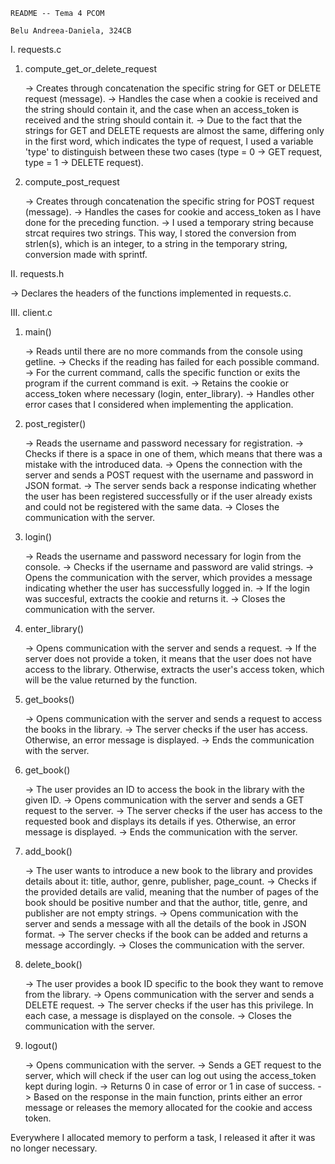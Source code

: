 `README -- Tema 4 PCOM`

`Belu Andreea-Daniela, 324CB`

I. requests.c

1. compute_get_or_delete_request

    -> Creates through concatenation the specific string for GET or DELETE request (message).
    -> Handles the case when a cookie is received and the string should contain it, and the case when an access_token is received and the string should contain it.
    -> Due to the fact that the strings for GET and DELETE requests are almost the same, differing only in the first word, which indicates the type of request, I used a variable 'type' to distinguish between these two cases (type = 0 -> GET request, type = 1 -> DELETE request).

2. compute_post_request

    -> Creates through concatenation the specific string for POST request (message).
    -> Handles the cases for cookie and access_token as I have done for the preceding function.
    -> I used a temporary string because strcat requires two strings. This way, I stored the conversion from strlen(s), which is an integer, to a string in the temporary string, conversion made with sprintf.

II. requests.h

-> Declares the headers of the functions implemented in requests.c.


III. client.c

1. main()

    -> Reads until there are no more commands from the console using getline.
    -> Checks if the reading has failed for each possible command.
    -> For the current command, calls the specific function or exits the program if the current command is exit.
    -> Retains the cookie or access_token where necessary (login, enter_library).
    -> Handles other error cases that I considered when implementing the application.

2. post_register()

    -> Reads the username and password necessary for registration.
    -> Checks if there is a space in one of them, which means that there was a mistake with the introduced data.
    -> Opens the connection with the server and sends a POST request with the username and password in JSON format.
    -> The server sends back a response indicating whether the user has been registered successfully or if the user already exists and could not be registered with the same data.
    -> Closes the communication with the server.

3. login()

    -> Reads the username and password necessary for login from the console.
    -> Checks if the username and password are valid strings.
    -> Opens the communication with the server, which provides a message indicating whether the user has successfully logged in.
    -> If the login was succesful, extracts the cookie and returns it.
    -> Closes the communication with the server.

4. enter_library()

    -> Opens communication with the server and sends a request.
    -> If the server does not provide a token, it means that the user does not have access to the library. Otherwise, extracts the user's access token, which will be the value returned by the function.

5. get_books()

    -> Opens communication with the server and sends a request to access the books in the library.
    -> The server checks if the user has access. Otherwise, an error message is displayed.
    -> Ends the communication with the server.

6. get_book()

    -> The user provides an ID to access the book in the library with the given ID.
    -> Opens communication with the server and sends a GET request to the server.
    -> The server checks if the user has access to the requested book and displays its details if yes. Otherwise, an error message is displayed.
    -> Ends the communication with the server.

7. add_book()

    -> The user wants to introduce a new book to the library and provides details about it: title, author, genre, publisher, page_count.
    -> Checks if the provided details are valid, meaning that the number of pages of the book should be positive number and that the author, title, genre, and publisher are not empty strings.
    -> Opens communication with the server and sends a message with all the details of the book in JSON format.
    -> The server checks if the book can be added and returns a message accordingly.
    -> Closes the communication with the server.

8. delete_book()

    -> The user provides a book ID specific to the book they want to remove from the library.
    -> Opens communication with the server and sends a DELETE request.
    -> The server checks if the user has this privilege. In each case, a message is displayed on the console.
    -> Closes the communication with the server.

9. logout()

    -> Opens communication with the server.
    -> Sends a GET request to the server, which will check if the user can log out using the access_token kept during login.
    -> Returns 0 in case of error or 1 in case of success.
    -> Based on the response in the main function, prints either an error message or releases the memory allocated for the cookie and access token.

    
Everywhere I allocated memory to perform a task, I released it after it was no longer necessary.